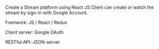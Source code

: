 Create a Stream platform using React JS
Client can create or watch the stream by sign-in with Google Account.




Framwork: JS / React / Redux

Client server: Google OAuth

RESTful API: JSON-server


